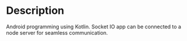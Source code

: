 # Description
Android programming using Kotlin. Socket IO app can be connected to a node server for seamless communication.
